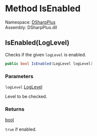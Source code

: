 # Method IsEnabled

Namespace: [DSharpPlus](DSharpPlus.md)  
Assembly: DSharpPlus.dll

## <a id="DSharpPlus_DefaultLogger_IsEnabled_Microsoft_Extensions_Logging_LogLevel_"></a>IsEnabled\(LogLevel\)

Checks if the given <code class="paramref">logLevel</code> is enabled.

```csharp
public bool IsEnabled(LogLevel logLevel)
```

### Parameters

`logLevel` [LogLevel](https://learn.microsoft.com/dotnet/api/microsoft.extensions.logging.loglevel)

Level to be checked.

### Returns

[bool](https://learn.microsoft.com/dotnet/api/system.boolean)

<code>true</code> if enabled.

